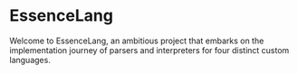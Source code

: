 # EssenceLang
 Welcome to EssenceLang, an ambitious project that embarks on the implementation journey of parsers and interpreters for four distinct custom languages.
